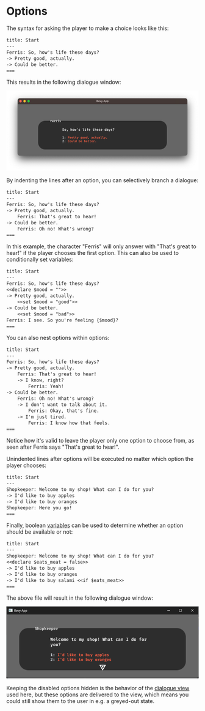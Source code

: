 # Options
The syntax for asking the player to make a choice looks like this:
```text
title: Start
---
Ferris: So, how's life these days?
-> Pretty good, actually.
-> Could be better.
===
```

This results in the following dialogue window:

![options.png](options.png)

By indenting the lines after an option, you can selectively branch a dialogue:
```text
title: Start
---
Ferris: So, how's life these days?
-> Pretty good, actually.
    Ferris: That's great to hear!
-> Could be better.
    Ferris: Oh no! What's wrong?
===
```
In this example, the character "Ferris" will only answer with "That's great to hear!" if the player chooses the first option.
This can also be used to conditionally set variables:

```text
title: Start
---
Ferris: So, how's life these days?
<<declare $mood = "">>
-> Pretty good, actually.
    <<set $mood = "good">>
-> Could be better.
    <<set $mood = "bad">>
Ferris: I see. So you're feeling {$mood}?
===
```

You can also nest options within options:
```text
title: Start
---
Ferris: So, how's life these days?
-> Pretty good, actually.
    Ferris: That's great to hear!
    -> I know, right?
        Ferris: Yeah!
-> Could be better.
    Ferris: Oh no! What's wrong?
    -> I don't want to talk about it.
        Ferris: Okay, that's fine.
    -> I'm just tired.
        Ferris: I know how that feels.
===
```
Notice how it's valid to leave the player only one option to choose from, as seen after Ferris says "That's great to hear!".

Unindented lines after options will be executed no matter which option the player chooses:
```text
title: Start
---
Shopkeeper: Welcome to my shop! What can I do for you?
-> I'd like to buy apples
-> I'd like to buy oranges
Shopkeeper: Here you go!
===
```

Finally, boolean [variables](variables.md) can be used to determine whether an option should be available or not:
```text
title: Start
---
Shopkeeper: Welcome to my shop! What can I do for you?
<<declare $eats_meat = false>>
-> I'd like to buy apples
-> I'd like to buy oranges
-> I'd like to buy salami <<if $eats_meat>>
===
```

The above file will result in the following dialogue window:

![cond_options.png](cond_options.png)

Keeping the disabled options hidden is the behavior of the [dialogue view](../bevy_plugin/dialog_views.md) used here, 
but these options are delivered to the view, which means you could still show them to the user
in e.g. a greyed-out state.
